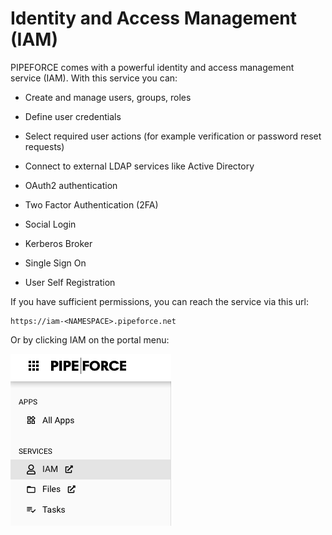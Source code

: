 # Identity and Access Management (IAM)

PIPEFORCE comes with a powerful identity and access management service (IAM). With this service you can:

*   Create and manage users, groups, roles
    
*   Define user credentials
    
*   Select required user actions (for example verification or password reset requests)
    
*   Connect to external LDAP services like Active Directory
    
*   OAuth2 authentication
    
*   Two Factor Authentication (2FA)
    
*   Social Login
    
*   Kerberos Broker
    
*   Single Sign On
    
*   User Self Registration
    

If you have sufficient permissions, you can reach the service via this url:

```
https://iam-<NAMESPACE>.pipeforce.net
```

Or by clicking IAM on the portal menu:

![](../img/image-20211030-022903.png)
